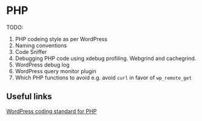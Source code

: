 # PHP

TODO:
1. PHP codeing style as per WordPress
2. Naming conventions
2. Code Sniffer
4. Debugging PHP code using xdebug profiling. Webgrind and cachegrind.
5. WordPress debug log
6. WordPress query monitor plugin
7. Which PHP functions to avoid e.g. avoid `curl` in favor of `wp_remote_get`

## Useful links

[WordPress coding standard for PHP](https://make.wordpress.org/core/handbook/coding-standards/php/)
